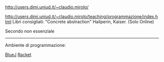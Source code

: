 http://users.dimi.uniud.it/~claudio.mirolo/


http://users.dimi.uniud.it/~claudio.mirolo/teaching/programmazione/index.html
Libri consigliati: 
"Concrete abstraction" Hailperin, Kaiser. (Solo Online)

Secondo non essenziale

---  
Ambiente di programmazione: 

[BlueJ](https://www.bluej.org/)
[Racket](https://racket-lang.org/)
